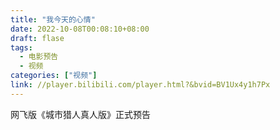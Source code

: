 ```yaml
---
title: "我今天的心情"
date: 2022-10-08T00:08:10+08:00
draft: flase
tags: 
  - 电影预告
  - 视频
categories: ["视频"]
link: //player.bilibili.com/player.html?&bvid=BV1Ux4y1h7Px
---
```


网飞版《城市猎人真人版》正式预告